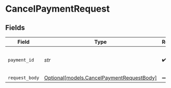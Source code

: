 # CancelPaymentRequest


## Fields

| Field                                                                              | Type                                                                               | Required                                                                           | Description                                                                        | Example                                                                            |
| ---------------------------------------------------------------------------------- | ---------------------------------------------------------------------------------- | ---------------------------------------------------------------------------------- | ---------------------------------------------------------------------------------- | ---------------------------------------------------------------------------------- |
| `payment_id`                                                                       | *str*                                                                              | :heavy_check_mark:                                                                 | Provide the ID of the related payment.                                             | tr_5B8cwPMGnU                                                                      |
| `request_body`                                                                     | [Optional[models.CancelPaymentRequestBody]](../models/cancelpaymentrequestbody.md) | :heavy_minus_sign:                                                                 | N/A                                                                                |                                                                                    |